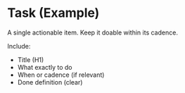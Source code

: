 # Task (Example)
A single actionable item. Keep it doable within its cadence.

Include:
- Title (H1)
- What exactly to do
- When or cadence (if relevant)
- Done definition (clear)
